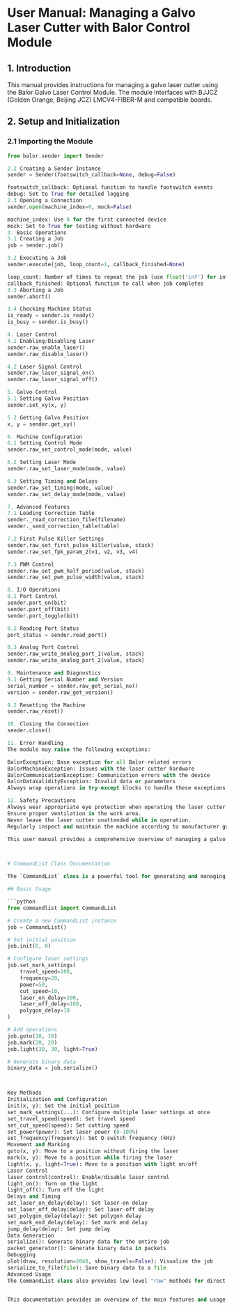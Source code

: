 # User Manual: Managing a Galvo Laser Cutter with Balor Control Module

## 1. Introduction

This manual provides instructions for managing a galvo laser cutter using the Balor Galvo Laser Control Module. The module interfaces with BJJCZ (Golden Orange, Beijing JCZ) LMCV4-FIBER-M and compatible boards.

## 2. Setup and Initialization

### 2.1 Importing the Module

```python
from balor.sender import Sender

2.2 Creating a Sender Instance
sender = Sender(footswitch_callback=None, debug=False)

footswitch_callback: Optional function to handle footswitch events
debug: Set to True for detailed logging
2.3 Opening a Connection
sender.open(machine_index=0, mock=False)

machine_index: Use 0 for the first connected device
mock: Set to True for testing without hardware
3. Basic Operations
3.1 Creating a Job
job = sender.job()

3.2 Executing a Job
sender.execute(job, loop_count=1, callback_finished=None)

loop_count: Number of times to repeat the job (use float('inf') for infinite loops)
callback_finished: Optional function to call when job completes
3.3 Aborting a Job
sender.abort()

3.4 Checking Machine Status
is_ready = sender.is_ready()
is_busy = sender.is_busy()

4. Laser Control
4.1 Enabling/Disabling Laser
sender.raw_enable_laser()
sender.raw_disable_laser()

4.2 Laser Signal Control
sender.raw_laser_signal_on()
sender.raw_laser_signal_off()

5. Galvo Control
5.1 Setting Galvo Position
sender.set_xy(x, y)

5.2 Getting Galvo Position
x, y = sender.get_xy()

6. Machine Configuration
6.1 Setting Control Mode
sender.raw_set_control_mode(mode, value)

6.2 Setting Laser Mode
sender.raw_set_laser_mode(mode, value)

6.3 Setting Timing and Delays
sender.raw_set_timing(mode, value)
sender.raw_set_delay_mode(mode, value)

7. Advanced Features
7.1 Loading Correction Table
sender._read_correction_file(filename)
sender._send_correction_table(table)

7.2 First Pulse Killer Settings
sender.raw_set_first_pulse_killer(value, stack)
sender.raw_set_fpk_param_2(v1, v2, v3, v4)

7.3 PWM Control
sender.raw_set_pwm_half_period(value, stack)
sender.raw_set_pwm_pulse_width(value, stack)

8. I/O Operations
8.1 Port Control
sender.port_on(bit)
sender.port_off(bit)
sender.port_toggle(bit)

8.2 Reading Port Status
port_status = sender.read_port()

8.3 Analog Port Control
sender.raw_write_analog_port_1(value, stack)
sender.raw_write_analog_port_2(value, stack)

9. Maintenance and Diagnostics
9.1 Getting Serial Number and Version
serial_number = sender.raw_get_serial_no()
version = sender.raw_get_version()

9.2 Resetting the Machine
sender.raw_reset()

10. Closing the Connection
sender.close()

11. Error Handling
The module may raise the following exceptions:

BalorException: Base exception for all Balor-related errors
BalorMachineException: Issues with the laser cutter hardware
BalorCommunicationException: Communication errors with the device
BalorDataValidityException: Invalid data or parameters
Always wrap operations in try-except blocks to handle these exceptions gracefully.

12. Safety Precautions
Always wear appropriate eye protection when operating the laser cutter.
Ensure proper ventilation in the work area.
Never leave the laser cutter unattended while in operation.
Regularly inspect and maintain the machine according to manufacturer guidelines.

This user manual provides a comprehensive overview of managing a galvo laser cutter using the Balor Control Module. It covers setup, basic operations, laser and galvo control, machine configuration, advanced features, I/O operations, maintenance, and safety precautions. Users should refer to this guide alongside the specific documentation for their laser cutter model for optimal and safe operation.



# CommandList Class Documentation

The `CommandList` class is a powerful tool for generating and managing laser cutting/engraving commands. It provides a high-level interface to create and manipulate laser operations.

## Basic Usage

```python
from commandlist import CommandList

# Create a new CommandList instance
job = CommandList()

# Set initial position
job.init(0, 0)

# Configure laser settings
job.set_mark_settings(
    travel_speed=100,
    frequency=20,
    power=50,
    cut_speed=10,
    laser_on_delay=100,
    laser_off_delay=100,
    polygon_delay=10
)

# Add operations
job.goto(10, 10)
job.mark(20, 20)
job.light(30, 30, light=True)

# Generate binary data
binary_data = job.serialize()



Key Methods
Initialization and Configuration
init(x, y): Set the initial position
set_mark_settings(...): Configure multiple laser settings at once
set_travel_speed(speed): Set travel speed
set_cut_speed(speed): Set cutting speed
set_power(power): Set laser power (0-100%)
set_frequency(frequency): Set Q-switch frequency (kHz)
Movement and Marking
goto(x, y): Move to a position without firing the laser
mark(x, y): Move to a position while firing the laser
light(x, y, light=True): Move to a position with light on/off
Laser Control
laser_control(control): Enable/disable laser control
light_on(): Turn on the light
light_off(): Turn off the light
Delays and Timing
set_laser_on_delay(delay): Set laser-on delay
set_laser_off_delay(delay): Set laser-off delay
set_polygon_delay(delay): Set polygon delay
set_mark_end_delay(delay): Set mark end delay
jump_delay(delay): Set jump delay
Data Generation
serialize(): Generate binary data for the entire job
packet_generator(): Generate binary data in packets
Debugging
plot(draw, resolution=2048, show_travels=False): Visualize the job
serialize_to_file(file): Save binary data to a file
Advanced Usage
The CommandList class also provides low-level "raw" methods for direct command insertion, as well as methods for port manipulation and other specialized operations. Refer to the class implementation for details on these advanced features.


This documentation provides an overview of the main features and usage of the CommandList class. You may want to expand on certain sections or add more examples depending on your specific needs and target audience.




